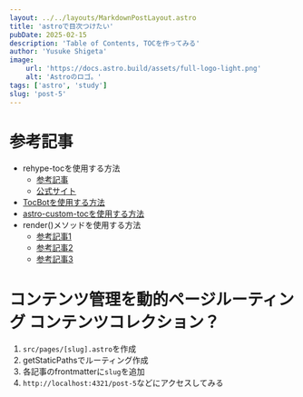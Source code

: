 ```yaml
---
layout: ../../layouts/MarkdownPostLayout.astro
title: 'astroで目次つけたい'
pubDate: 2025-02-15
description: 'Table of Contents, TOCを作ってみる'
author: 'Yusuke Shigeta'
image:
    url: 'https://docs.astro.build/assets/full-logo-light.png'
    alt: 'Astroのロゴ。'
tags: ['astro', 'study']
slug: 'post-5'
---
```


# 参考記事
- rehype-tocを使用する方法
  - [参考記事](https://raahii.me/posts/add-toc-to-astro-blog/)
  - [公式サイト](https://docs.astro.build/ja/guides/markdown-content/#markdownプラグイン)
- [TocBotを使用する方法](https://hypb.dev/articles/astrojs-tocbot/)
- [astro-custom-tocを使用する方法](https://roboin.io/article/2024/03/03/astro-custom-toc/)
- render()メソッドを使用する方法
  - [参考記事1](https://bou7254.com/posts/astro-markdown-blog-toc)
  - [参考記事2](https://egashira.dev/blog/astrojs-toc)
  - [参考記事3](https://seless-hw.net/blog/2024/02/14/post/)

# コンテンツ管理を動的ページルーティング コンテンツコレクション？
1. `src/pages/[slug].astro`を作成
2. getStaticPathsでルーティング作成
3. 各記事のfrontmatterに`slug`を追加
4. `http://localhost:4321/post-5`などにアクセスしてみる
